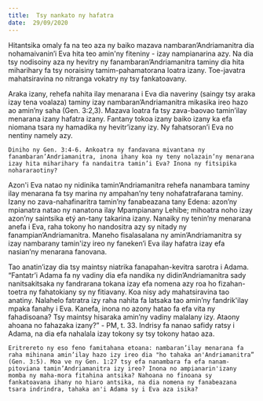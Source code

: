 ```yaml
---
title:  Tsy nankato ny hafatra
date:  29/09/2020
---
```


Hitantsika omaly fa na teo aza ny baiko mazava nambaran’Andriamanitra dia nohamaivanin’i Eva hita teo amin'ny fiteniny - izay nampianarina azy. Na dia tsy nodisoiny aza ny hevitry ny fanambaran’Andriamanitra taminy dia hita miharihary fa tsy noraisiny tamim-pahamatorana loatra izany. Toe-javatra mahatsiravina no nitranga vokatry ny tsy fankatoavany.

Araka izany, rehefa nahita ilay menarana i Eva dia naveriny (saingy tsy araka izay tena voalaza) taminy izay nambaran’Andriamanitra mikasika ireo hazo ao amin’ny saha (Gen. 3:2,3). Mazava loatra fa tsy zava-baovao tamin’ilay menarana izany hafatra izany. Fantany tokoa izany baiko izany ka efa niomana tsara ny hamadika ny hevitr’izany izy. Ny fahatsoran’i Eva no nentiny namely azy.

`Diniho ny Gen. 3:4-6. Ankoatra ny fandavana mivantana ny fanambaran’Andriamanitra, inona ihany koa ny teny nolazain’ny menarana izay hita miharihary fa nandaitra tamin’i Eva? Inona ny fitsipika nohararaotiny?`

Azon'i Eva natao ny nidinika tamin’Andriamanitra rehefa nanambara taminy ilay menarana fa tsy marina ny ampahan’ny teny nohafatrafarana taminy. Izany no zava-nahafinaritra tamin’ny fanabeazana tany Edena: azon’ny mpianatra natao ny nanatona ilay Mpampianany Lehibe; mihoatra noho izay azon’ny saintsika etý an-tany takarina izany. Nanaiky ny tenin’ny menarana anefa i Eva, raha tokony ho nandositra azy sy nitady ny fanampian’Andriamanitra. Maneho fisalasalana ny amin’Andriamanitra sy izay nambarany tamin'izy ireo ny faneken’i Eva ilay hafatra izay efa nasian’ny menarana fanovana.

Tao anatin’izay dia tsy maintsy niatrika fanapahan-kevitra sarotra i Adama. “Fantatr’i Adama fa ny vadiny dia efa nandika ny didin’Andriamanitra sady nanitsakitsaka ny fandrarana tokana izay efa nomena azy roa ho fizahan-toetra ny fahatokiany sy ny fitiavany. Koa nisy ady mahatsiravina tao anatiny. Nalahelo fatratra izy raha nahita fa latsaka tao amin’ny fandrik'ilay mpaka fanahy i Eva. Kanefa, inona no azony hatao fa efa vita ny fahadisoana? Tsy maintsy hisaraka amin’ny vadiny malalany izy. Ataony ahoana no fahazaka izany?” - PM, t. 33. Indrisy fa nanao safidy ratsy i Adama, na dia efa nahalala izay tokony sy tsy tokony hatao aza.

`Eritrereto ny eso feno famitahana etoana: nambaran’ilay menarana fa raha mihinana amin’ilay hazo izy ireo dia "ho tahaka an'Andriamanitra” (Gen. 3:5). Moa ve ny Gen. 1:27 tsy efa nanambara fa efa nanam-pitoviana tamin’Andriamanitra izy ireo? Inona no ampianarin'izany momba ny maha-mora fitahina antsika? Nahoana no finoana sy fankatoavana ihany no hiaro antsika, na dia nomena ny fanabeazana tsara indrindra, tahaka an'i Adama sy i Eva aza isika?`